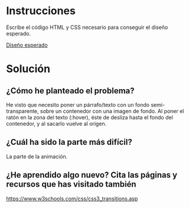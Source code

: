 # Instrucciones

Escribe el código HTML y CSS necesario para conseguir el diseño esperado.

[Diseño esperado](https://oscarm.tinytake.com/msc/NjU1NTIwMF8xOTA1ODExMA)

# Solución

## ¿Cómo he planteado el problema?

He visto que necesito poner un párrafo/texto con un fondo semi-transparente, sobre un contenedor con una imagen de fondo.
Al poner el ratón en la zona del texto (:hover), éste de desliza hasta el fondo del contenedor, y al sacarlo vuelve al origen.

## ¿Cuál ha sido la parte más difícil?

La parte de la animación.

## ¿He aprendido algo nuevo? Cita las páginas y recursos que has visitado también

https://www.w3schools.com/css/css3_transitions.asp
